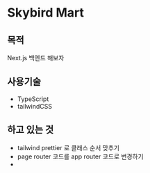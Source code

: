 # Skybird Mart

## 목적

Next.js 백엔드 해보자

## 사용기술

- TypeScript
- tailwindCSS

## 하고 있는 것

- tailwind prettier 로 클래스 순서 맞추기
- page router 코드를 app router 코드로 변경하기
-
